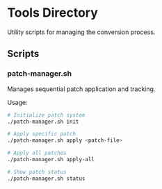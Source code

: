 
# Tools Directory

Utility scripts for managing the conversion process.

## Scripts

### patch-manager.sh
Manages sequential patch application and tracking.

Usage:
```bash
# Initialize patch system
./patch-manager.sh init

# Apply specific patch
./patch-manager.sh apply <patch-file>

# Apply all patches
./patch-manager.sh apply-all

# Show patch status
./patch-manager.sh status
```
